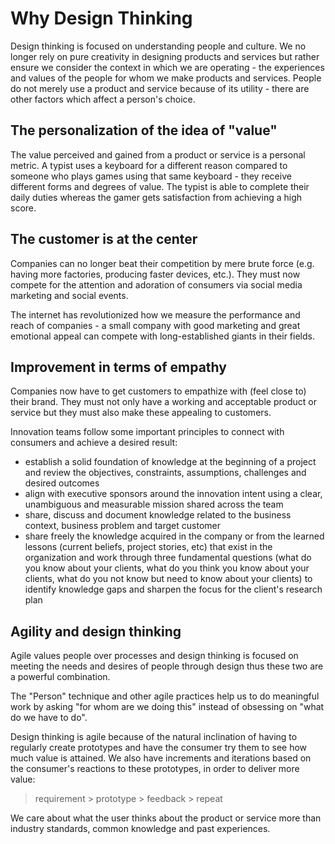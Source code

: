 # Why Design Thinking
Design thinking is focused on understanding people and culture. We no longer rely on pure creativity in designing products and services but rather ensure we consider the context in which we are operating - the experiences and values of the people for whom we make products and services. People do not merely use a product and service because of its utility - there are other factors which affect a person's choice.

## The personalization of the idea of "value"
The value perceived and gained from a product or service is a personal metric. A typist uses a keyboard for a different reason compared to someone who plays games using that same keyboard - they receive different forms and degrees of value. The typist is able to complete their daily duties whereas the gamer gets satisfaction from achieving a high score.

## The customer is at the center
Companies can no longer beat their competition by mere brute force (e.g. having more factories, producing faster devices, etc.). They must now compete for the attention and adoration of consumers via social media marketing and social events.

The internet has revolutionized how we measure the performance and reach of companies - a small company with good marketing and great emotional appeal can compete with long-established giants in their fields.

## Improvement in terms of empathy
Companies now have to get customers to empathize with (feel close to) their brand. They must not only have a working and acceptable product or service but they must also make these appealing to customers.

Innovation teams follow some important principles to connect with consumers and achieve a desired result:
- establish a solid foundation of knowledge at the beginning of a project and review the objectives, constraints, assumptions, challenges and desired outcomes
- align with executive sponsors around the innovation intent using a clear, unambiguous and measurable mission shared across the team
- share, discuss and document knowledge related to the business context, business problem and target customer
- share freely the knowledge acquired in the company or from the learned lessons (current beliefs, project stories, etc) that exist in the organization and work through three fundamental questions (what do you know about your clients, what do you think you know about your clients, what do you not know but need to know about your clients) to identify knowledge gaps and sharpen the focus for the client's research plan

## Agility and design thinking
Agile values people over processes and design thinking is focused on meeting the needs and desires of people through design thus these two are a powerful combination.

The "Person" technique and other agile practices help us to do meaningful work by asking "for whom are we doing this" instead of obsessing on "what do we have to do".

Design thinking is agile because of the natural inclination of having to regularly create prototypes and have the consumer try them to see how much value is attained. We also have increments and iterations based on the consumer's reactions to these prototypes, in order to deliver more value:
>requirement > prototype > feedback > repeat

We care about what the user thinks about the product or service more than industry standards, common knowledge and past experiences.
